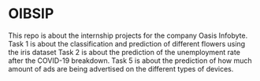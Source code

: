 # OIBSIP
This repo is about the internship projects for the company Oasis Infobyte.
Task 1 is about the classification and prediction of different flowers using the iris dataset
Task 2 is about the prediction of the unemployment rate after the COVID-19 breakdown.
Task 5 is about the prediction of how much amount of ads are being advertised on the different types of devices.
